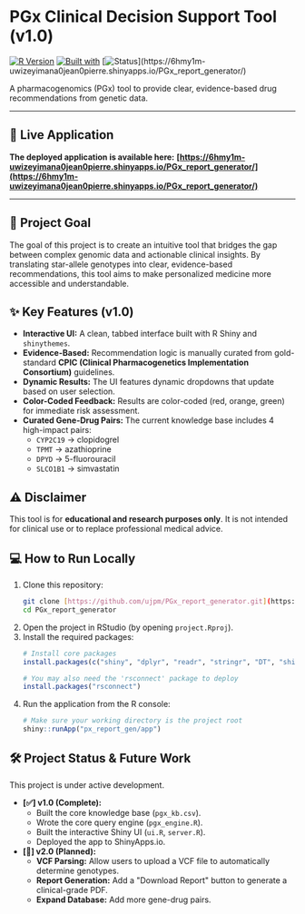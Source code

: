 # PGx Clinical Decision Support Tool (v1.0)

[![R Version](https://img.shields.io/badge/R-4.5.1+-blue?logo=R)](https://www.r-project.org/)
[![Built with](https://img.shields.io/badge/Built_with-R_Shiny-blue?logo=rstudio)](https://shiny.posit.co/)
[![Status](https://img.shields.io/badge/Status-Deployed_(v1.0)-brightgreen)](https://6hmy1m-uwizeyimana0jean0pierre.shinyapps.io/PGx_report_generator/)

A pharmacogenomics (PGx) tool to provide clear, evidence-based drug recommendations from genetic data.

---

## 🚀 Live Application

**The deployed application is available here:**
**[https://6hmy1m-uwizeyimana0jean0pierre.shinyapps.io/PGx_report_generator/](https://6hmy1m-uwizeyimana0jean0pierre.shinyapps.io/PGx_report_generator/)**

---

## 🎯 Project Goal

The goal of this project is to create an intuitive tool that bridges the gap between complex genomic data and actionable clinical insights. By translating star-allele genotypes into clear, evidence-based recommendations, this tool aims to make personalized medicine more accessible and understandable.

## ✨ Key Features (v1.0)

* **Interactive UI:** A clean, tabbed interface built with R Shiny and `shinythemes`.
* **Evidence-Based:** Recommendation logic is manually curated from gold-standard **CPIC (Clinical Pharmacogenetics Implementation Consortium)** guidelines.
* **Dynamic Results:** The UI features dynamic dropdowns that update based on user selection.
* **Color-Coded Feedback:** Results are color-coded (red, orange, green) for immediate risk assessment.
* **Curated Gene-Drug Pairs:** The current knowledge base includes 4 high-impact pairs:
    * `CYP2C19` $\rightarrow$ clopidogrel
    * `TPMT` $\rightarrow$ azathioprine
    * `DPYD` $\rightarrow$ 5-fluorouracil
    * `SLCO1B1` $\rightarrow$ simvastatin

## ⚠️ Disclaimer

This tool is for **educational and research purposes only**. It is not intended for clinical use or to replace professional medical advice.

## 💻 How to Run Locally

1.  Clone this repository:
    ```bash
    git clone [https://github.com/ujpm/PGx_report_generator.git](https://github.com/ujpm/PGx_report_generator.git)
    cd PGx_report_generator
    ```
2.  Open the project in RStudio (by opening `project.Rproj`).
3.  Install the required packages:
    ```R
    # Install core packages
    install.packages(c("shiny", "dplyr", "readr", "stringr", "DT", "shinythemes"))
    
    # You may also need the 'rsconnect' package to deploy
    install.packages("rsconnect")
    ```
4.  Run the application from the R console:
    ```R
    # Make sure your working directory is the project root
    shiny::runApp("px_report_gen/app") 
    ```

## 🛠️ Project Status & Future Work

This project is under active development.

* **[✅] v1.0 (Complete):**
    * Built the core knowledge base (`pgx_kb.csv`).
    * Wrote the core query engine (`pgx_engine.R`).
    * Built the interactive Shiny UI (`ui.R`, `server.R`).
    * Deployed the app to ShinyApps.io.
* **[🚀] v2.0 (Planned):**
    * **VCF Parsing:** Allow users to upload a VCF file to automatically determine genotypes.
    * **Report Generation:** Add a "Download Report" button to generate a clinical-grade PDF.
    * **Expand Database:** Add more gene-drug pairs.